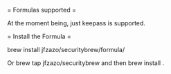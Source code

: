 = Formulas supported = 

At the moment being, just keepass is supported.

= Install the Formula =

brew install jfzazo/securitybrew/formula/<formula>

Or brew tap  jfzazo/securitybrew and then brew install <formula>.
